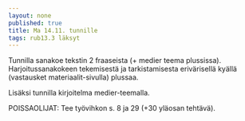 ```yaml
---
layout: none
published: true
title: Ma 14.11. tunnille
tags: rub13.3 läksyt
---
```

Tunnilla sanakoe tekstin 2 fraaseista (+ medier teema plussissa). Harjoitussanakokeen tekemisestä ja tarkistamisesta erivärisellä kyällä (vastausket materiaalit-sivulla) plussaa. 

Lisäksi tunnilla kirjoitelma medier-teemalla.

POISSAOLIJAT:
Tee työvihkon s. 8 ja 29 (+30 yläosan tehtävä).